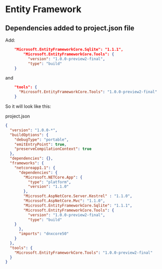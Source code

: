 # Entity Framework
## Dependencies added to project.json file

Add:
````JSON     
    "Microsoft.EntityFrameworkCore.Sqlite": "1.1.1",
        "Microsoft.EntityFrameworkCore.Tools": {
          "version": "1.0.0-preview2-final",
          "type": "build"
    }
````      
and     

````JSON     
    "tools": {
      "Microsoft.EntityFrameworkCore.Tools": "1.0.0-preview2-final"
    }
````  

So it will look like this:    

project.json
````JSON 
{
  "version": "1.0.0-*",
  "buildOptions": {
    "debugType": "portable",
    "emitEntryPoint": true, 
    "preserveCompilationContext": true
  },
  "dependencies": {},
  "frameworks": {
    "netcoreapp1.1": {
      "dependencies": {
        "Microsoft.NETCore.App": {
          "type": "platform",
          "version": "1.1.0"
        }, 
        "Microsoft.AspNetCore.Server.Kestrel" : "1.1.0",
        "Microsoft.AspNetCore.Mvc": "1.1.0",
        "Microsoft.EntityFrameworkCore.Sqlite": "1.1.1",
        "Microsoft.EntityFrameworkCore.Tools": {
          "version": "1.0.0-preview2-final",
          "type": "build"
    }
      },
      "imports": "dnxcore50"
    }
  }, 
  "tools": {
    "Microsoft.EntityFrameworkCore.Tools": "1.0.0-preview2-final"
  }
}
````   
